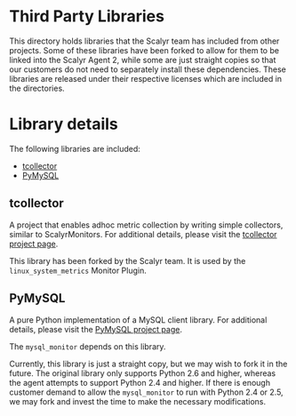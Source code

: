 Third Party Libraries
=====================

This directory holds libraries that the Scalyr team has included from other projects.  Some of these 
libraries have been forked to allow for them to be linked into the Scalyr Agent 2, while some are just
straight copies so that our customers do not need to separately install these dependencies.  These libraries
are released under their respective licenses which are included in the directories.

Library details
================

The following libraries are included:

  * [tcollector](#tcollector)
  * [PyMySQL](#PyMySQL)

## tcollector<a name="tcollector">

A project that enables adhoc metric collection by writing simple collectors, similar to ScalyrMonitors.
For additional details, please visit the
[tcollector project page](http://opentsdb.net/docs/build/html/user_guide/utilities/tcollector.html).

This library has been forked by the Scalyr team.  It is used by the `linux_system_metrics` Monitor Plugin.


## PyMySQL<a name="PyMySQL">

A pure Python implementation of a MySQL client library.  For additional details, please visit the
[PyMySQL project page](http://www.pymysql.org/).

The `mysql_monitor` depends on this library.
 
Currently, this library is just a straight copy, but we may wish to fork it in the future.  The original
library only supports Python 2.6 and higher, whereas the agent attempts to support Python 2.4 and higher.  If
there is enough customer demand to allow the `mysql_monitor` to run with Python 2.4 or 2.5, we may fork and
invest the time to make the necessary modifications.




